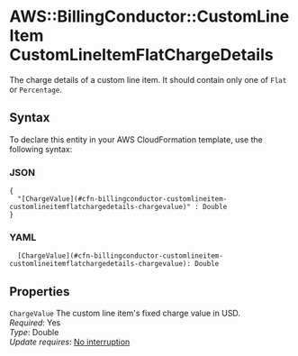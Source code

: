 # AWS::BillingConductor::CustomLineItem CustomLineItemFlatChargeDetails<a name="aws-properties-billingconductor-customlineitem-customlineitemflatchargedetails"></a>

The charge details of a custom line item\. It should contain only one of `Flat` or `Percentage`\.

## Syntax<a name="aws-properties-billingconductor-customlineitem-customlineitemflatchargedetails-syntax"></a>

To declare this entity in your AWS CloudFormation template, use the following syntax:

### JSON<a name="aws-properties-billingconductor-customlineitem-customlineitemflatchargedetails-syntax.json"></a>

```
{
  "[ChargeValue](#cfn-billingconductor-customlineitem-customlineitemflatchargedetails-chargevalue)" : Double
}
```

### YAML<a name="aws-properties-billingconductor-customlineitem-customlineitemflatchargedetails-syntax.yaml"></a>

```
  [ChargeValue](#cfn-billingconductor-customlineitem-customlineitemflatchargedetails-chargevalue): Double
```

## Properties<a name="aws-properties-billingconductor-customlineitem-customlineitemflatchargedetails-properties"></a>

`ChargeValue` <a name="cfn-billingconductor-customlineitem-customlineitemflatchargedetails-chargevalue"></a>
The custom line item's fixed charge value in USD\.  
_Required_: Yes  
_Type_: Double  
_Update requires_: [No interruption](https://docs.aws.amazon.com/AWSCloudFormation/latest/UserGuide/using-cfn-updating-stacks-update-behaviors.html#update-no-interrupt)
